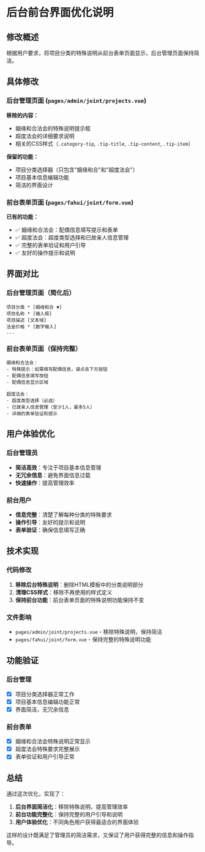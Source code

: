 # 后台前台界面优化说明

## 修改概述

根据用户要求，将项目分类的特殊说明从前台表单页面显示，后台管理页面保持简洁。

## 具体修改

### 后台管理页面 (`pages/admin/joint/projects.vue`)

**移除的内容：**
- 姻缘和合法会的特殊说明提示框
- 超度法会的详细要求说明
- 相关的CSS样式（`.category-tip`, `.tip-title`, `.tip-content`, `.tip-item`）

**保留的功能：**
- 项目分类选择器（只包含"姻缘和合"和"超度法会"）
- 项目基本信息编辑功能
- 简洁的界面设计

### 前台表单页面 (`pages/fahui/joint/form.vue`)

**已有的功能：**
- ✅ 姻缘和合法会：配偶信息填写提示和表单
- ✅ 超度法会：超度类型选择和已故亲人信息管理
- ✅ 完整的表单验证和用户引导
- ✅ 友好的操作提示和说明

## 界面对比

### 后台管理页面（简化后）
```
项目分类 * [姻缘和合 ▼]
项目名称 * [输入框]
项目描述 [文本域]
法金价格 * [数字输入]
...
```

### 前台表单页面（保持完整）
```
姻缘和合法会：
- 特殊提示：如需填写配偶信息，请点击下方按钮
- 配偶信息填写按钮
- 配偶信息显示区域

超度法会：
- 超度类型选择（必选）
- 已故亲人信息管理（至少1人，最多5人）
- 详细的表单验证和提示
```

## 用户体验优化

### 后台管理员
- **简洁高效**：专注于项目基本信息管理
- **无冗余信息**：避免界面信息过载
- **快速操作**：提高管理效率

### 前台用户
- **信息完整**：清楚了解每种分类的特殊要求
- **操作引导**：友好的提示和说明
- **表单验证**：确保信息填写正确

## 技术实现

### 代码修改
1. **移除后台特殊说明**：删除HTML模板中的分类说明部分
2. **清理CSS样式**：移除不再使用的样式定义
3. **保持前台功能**：前台表单页面的特殊说明功能保持不变

### 文件影响
- `pages/admin/joint/projects.vue` - 移除特殊说明，保持简洁
- `pages/fahui/joint/form.vue` - 保持完整的特殊说明功能

## 功能验证

### 后台管理
- [x] 项目分类选择器正常工作
- [x] 项目基本信息编辑功能正常
- [x] 界面简洁，无冗余信息

### 前台表单
- [x] 姻缘和合法会特殊说明正常显示
- [x] 超度法会特殊要求完整展示
- [x] 表单验证和用户引导正常

## 总结

通过这次优化，实现了：
1. **后台界面简洁化**：移除特殊说明，提高管理效率
2. **前台功能完整化**：保持完整的用户引导和说明
3. **用户体验优化**：不同角色用户获得最适合的界面体验

这样的设计既满足了管理员的简洁需求，又保证了用户获得完整的信息和操作指导。 